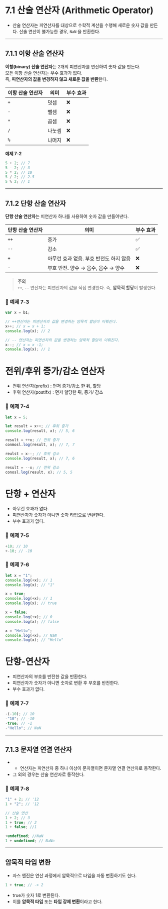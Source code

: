 # 7.1 산술 연산자 (Arithmetic Operator)

- 산술 연산자는 피연산자를 대상으로 수학적 계산을 수행해 새로운 숫자 값을 만든다. 산술 연산이 불가능한 경우, `NaN` 을 반환한다.

---

## 7.1.1 이항 산술 연산자

**이항(binary) 산술 연산자**는 2개의 피연산자를 연산하여 숫자 값을 만든다.  
모든 이항 산술 연산자는 부수 효과가 없다.  
즉, **피연산자의 값을 변경하지 않고 새로운 값을 반환**한다.

| 이항 산술 연산자 | 의미   | 부수 효과 |
| ---------------- | ------ | --------- |
| `+`              | 덧셈   | ❌        |
| `-`              | 뺄셈   | ❌        |
| `*`              | 곱셈   | ❌        |
| `/`              | 나눗셈 | ❌        |
| `%`              | 나머지 | ❌        |

**예제 7-2**

```js
5 + 2; // 7
5 - 2; // 3
5 * 2; // 10
5 / 2; // 2.5
5 % 2; // 1
```

---

## 7.1.2 단항 산술 연산자

**단항 산술 연산자**는 피연산자 하나를 사용하여 숫자 값을 만들어낸다.

| 단항 산술 연산자 | 의미                                    | 부수 효과 |
| ---------------- | --------------------------------------- | --------- |
| `++`             | 증가                                    | ✅        |
| `--`             | 감소                                    | ✅        |
| `+`              | 아무런 효과 없음. 부호 반전도 하지 않음 | ❌        |
| `-`              | 부호 반전. 양수 → 음수, 음수 → 양수     | ❌        |

> **주의**  
> `++`, `--` 연산자는 피연산자의 값을 직접 변경한다. 즉, **암묵적 할당**이 발생한다.

### 📌 예제 7-3

```js
var x = b1;

// ++연산자는 피연산자의 값을 변경하는 암묵적 할당이 이뤄진다.
x++; // x = x + 1;
console.log(x); // 2

// -- 연산자는 피연산자의 값을 변경하는 암묵적 할당이 이뤄진다.
x--; // x = x -1;
console.log(x); // 1
```

# 전위/후위 증가/감소 연산자

- 전위 연산자(prefix) : 먼저 증가/감소 한 뒤, 할당
- 후위 연산자(postifx) : 먼저 할당한 뒤, 증가/ 감소

### 📌 예제 7-4

```js
let x = 5;

let result = x++; // 후위 증가
console.log(result, x); // 5, 6

result = ++x; // 전위 증가
conmosl.log(result, x); // 7, 7

reulst = x--; // 후위 감소
console.log(result, x); // 7, 6

result = --x; // 전위 감소
conosl.log(result, x); // 5, 5
```

# 단항 + 연산자

- 아무런 효과가 없다.
- 피연산자가 숫자가 아니면 숫자 타입으로 변환한다.
- 부수 효과가 없다.

### 📌 예제 7-5

```js
+10; // 10
+-10; // -10
```

### 📌 예제 7-6

```js
let x = "1";
console.log(+x); // 1
console.log(x); // "1"

x = true;
console.log(+x); // 1
console.log(x); // true

x = false;
console.log(+x); // 0
console.log(x); // false

x = "Hello";
console.log(+x); // NaN
console.log(x); // "Hello"
```

# 단항-연산자

- 피연산자의 부호를 반전한 값을 반환한다.
- 피연산자가 숫자가 아니면 숫자로 변환 후 부호를 반전한다.
- 부수 효과가 없다.

### 📌 예제 7-7

```js
-(-10); // 10
-"10"; // -10
-true; // -1
-"Hello"; // NaN
```

---

## 7.1.3 문자열 연결 연산자

- - 연산자는 피연산자 중 하나 이상이 문자열이면 문자열 연결 연산자로 동작한다.
- 그 외의 경우는 산술 연산자로 동작한다.

### 📌 예제 7-8

```js
"1" + 2; // '12
1 + "2"; // '12

// 산술 연산
1 + 2; // 3
1 + true; // 2
1 + false; //1

+undefined; //NaN
1 + undefined; // NaNn
```

---

## 암묵적 타입 변환

- 자스 엔진은 연산 과정에서 암묵적으로 타입을 자동 변환하기도 한다.

```js
1 + true; // -> 2
```

- true가 숫자 1로 변환된다.
- 이를 **암묵적 타입** 또는 **타입 강제 변환**이라고 한다.
